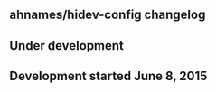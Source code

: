 ahnames/hidev-config changelog
------------------------------

## Under development


## Development started June 8, 2015

